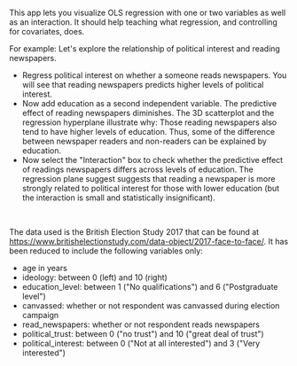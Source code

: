 <br>  
This app lets you visualize OLS regression with one or two variables as well as an interaction. It should help teaching what regression, and controlling for covariates, does.
<br>  

For example: Let's explore the relationship of political interest and reading newspapers.
* Regress political interest on whether a someone reads newspapers. You will see that reading newspapers predicts higher levels of political interest. 
* Now add education as a second independent variable. The predictive effect of reading newspapers diminishes. The 3D scatterplot and the regression hyperplane illustrate why: Those reading newspapers also tend to have higher levels of education. Thus, some of the difference between newspaper readers and non-readers can be explained by education. 
* Now select the "Interaction" box to check whether the predictive effect of readings newspapers differs across levels of education. The regression plane suggest suggests that reading a newspaper is more strongly related to political interest for those with lower education (but the interaction is small and statistically insignificant).
<br>  

The data used is the British Election Study 2017 that can be found at https://www.britishelectionstudy.com/data-object/2017-face-to-face/. It has been reduced to include the following variables only: 
* age in years
* ideology: between 0 (left) and 10 (right)
* education_level: between 1 ("No qualifications") and 6 ("Postgraduate level")
* canvassed: whether or not respondent was canvassed during election campaign
* read_newspapers: whether or not respondent reads newspapers
* political_trust: between 0 ("no trust") and 10 ("great deal of trust")
* political_interest: between 0 ("Not at all interested") and 3 ("Very interested")
